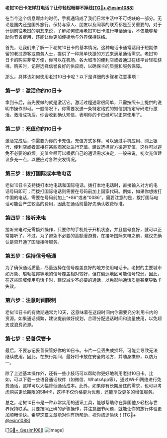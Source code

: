 **老挝10日卡怎样打电话？让你轻松畅聊不掉线[[TG💪+ @esim1088](https://t.me/s/esim1088)]**

在当今这个信息爆炸的时代，手机通讯成了我们日常生活中不可或缺的一部分。无论是国内还是国外旅行，保持与家人、朋友以及同事的联系都是至关重要的。对于计划前往老挝的朋友来说，了解如何使用老挝10日卡进行电话通话，不仅能够帮助你节省费用，还能让你更加便捷地与外界保持联络。

首先，让我们来了解一下老挝10日卡的基本情况。这种电话卡通常适用于短期停留的老挝游客或商务人士，提供了一种简单快捷的方式来满足通话需求。老挝10日卡的购买非常方便，你可以在机场、各大城市的便利店或者通过在线平台轻松获得。购买时，记得选择信誉良好的供应商，以确保卡的质量和服务保障。

那么，具体该如何使用老挝10日卡呢？以下是详细的步骤和注意事项：

### **第一步：激活你的10日卡**
拿到卡后，首先要做的就是激活它。激活过程通常很简单，只需按照卡上提供的说明书操作即可。一般情况下，你需要发送一条特定格式的短信到指定号码进行激活。激活成功后，你会收到确认短信，表明你的卡已经可以正常使用了。

### **第二步：充值你的10日卡**
激活完成后，你需要为你的卡充值。充值方式多样，可以通过手机应用、网上银行、便利店或者直接在某些商家处进行充值。建议选择官方渠道充值，这样可以避免不必要的麻烦。充值金额可以根据自己的通话需求决定，一般来说，初次充值建议多充一点，以便应对各种突发情况。

### **第三步：拨打国际或本地电话**
老挝10日卡支持拨打本地电话和国际电话。拨打本地电话时，直接输入对方的电话号码即可；而拨打国际电话则需要在号码前加上国家代码。例如，如果你想拨打中国的电话，需要在号码前加上“+86”或者“0086”。需要注意的是，拨打国际电话可能会产生较高的费用，因此在通话前最好先确认收费标准。

### **第四步：接听来电**
接听来电时无需额外操作，只要你的手机处于开机状态，并且信号良好，就可以正常接听了。不过，为了避免不必要的高额漫游费，在接听国际来电之前，建议先确认是否开通了国际接听服务。

### **第五步：保持信号畅通**
为了确保通话质量，尽量选择在信号覆盖良好的地方使用电话卡。老挝的主要城市如万象、琅勃拉邦等地的信号覆盖相对较好，但在偏远地区可能信号较弱。因此，在这些区域使用电话卡时，建议减少不必要的通话，以免影响通话质量甚至导致卡失效。

### **第六步：注意时间限制**
老挝10日卡的有效期通常为10天，这意味着在这段时间内你需要充分利用卡内的资源。如果通话频繁，建议提前做好规划，合理分配通话时间和流量使用，以免超支或浪费资源。

### **第七步：妥善保管卡**
最后，不要忘记妥善保管好你的10日卡。卡片一旦丢失或损坏，可能会导致无法继续使用。因此，在旅行期间，最好将卡放在安全的地方，并随身携带，以防万一。

除了上述基本操作外，还有一些小技巧可以帮助你更好地利用老挝10日卡。比如，可以下载一些语音通话软件（如微信、WhatsApp等），通过Wi-Fi网络进行免费通话，这样可以大幅降低通话成本。此外，如果你有长期居住的需求，也可以考虑购买更长期限的SIM卡，这样不仅价格更为优惠，还能享受更多的增值服务。

总之，老挝10日卡是一种非常实用的通讯工具，能够帮助你在异国他乡轻松与世界保持联系。只要按照正确的步骤操作，并注意细节问题，就能让你的旅行体验更加顺畅愉快。希望这篇文章能对你有所帮助，祝你旅途愉快！[[TG💪+ @esim1088](https://t.me/s/esim1088)]

[[TG💪+ @esim1088](https://t.me/s/esim1088) ![Image](https://i.postimg.cc/4NQfJmqS/Snipaste-2025-05-13-00-14-12.png)]